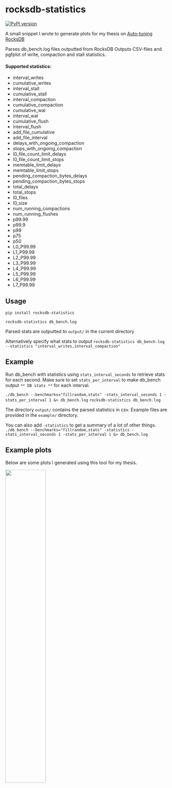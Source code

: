 # rocksdb-statistics

[![PyPI version](https://badge.fury.io/py/rocksdb-statistics.svg)](https://badge.fury.io/py/rocksdb-statistics)

A small snippet I wrote to generate plots for my thesis on [Auto-tuning RocksDB](https://ntnuopen.ntnu.no/ntnu-xmlui/bitstream/handle/11250/2506148/19718_FULLTEXT.pdf)

Parses db_bench.log files outputted from RocksDB
Outputs CSV-files and pgfplot of write, compaction and stall statistics.

#### Supported statistics:

- interval_writes
- cumulative_writes
- interval_stall
- cumulative_stall
- interval_compaction
- cumulative_compaction
- cumulative_wal
- interval_wal
- cumulative_flush
- interval_flush
- add_file_cumulative
- add_file_interval
- delays_with_ongoing_compaction
- stops_with_ongoing_compaction
- l0_file_count_limit_delays
- l0_file_count_limit_stops
- memtable_limit_delays
- memtable_limit_stops
- pending_compaction_bytes_delays
- pending_compaction_bytes_stops
- total_delays
- total_stops
- l0_files
- l0_size
- num_running_compactions
- num_running_flushes
- p99.99
- p99.9
- p99
- p75
- p50
- L0_P99.99
- L1_P99.99
- L2_P99.99
- L3_P99.99
- L4_P99.99
- L5_P99.99
- L6_P99.99
- L7_P99.99

## Usage

`pip install rocksdb-statistics`

`rocksdb-statistics db_bench.log`

Parsed stats are outputted to `output/` in the current directory

Alternatively specify what stats to output
`rocksdb-statistics db_bench.log --statistics "interval_writes,interval_compaction"`

## Example

Run db_bench with statistics using `stats_interval_seconds` to retrieve stats for each second. Make sure to set `stats_per_interval` to make db_bench output `** DB stats **` for each interval.

`./db_bench --benchmarks="fillrandom,stats" -stats_interval_seconds 1 -stats_per_interval 1 &> db_bench.log`
`rocksdb-statistics db_bench.log`

The directory `output/` contains the parsed statistics in csv.
Example files are provided in the `example/` directory.

You can also add `-statistics` to get a summary of a lot of other things.
`./db_bench --benchmarks="fillrandom,stats" -statistics -stats_interval_seconds 1 -stats_per_interval 1 &> db_bench.log`

## Example plots

Below are some plots I generated using this tool for my thesis.

<img src="example/plots.png" style="width: 50%" />
